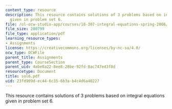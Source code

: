 ```yaml
---
content_type: resource
description: This resource contains solutions of 3 problems based on integral equations
  given in problem set 6.
file: /ol-ocw-studio-app/courses/18-307-integral-equations-spring-2006/23fd909dec446c356b3ab4c4d6a40227_sol6.pdf
file_size: 280799
file_type: application/pdf
learning_resource_types:
- Assignments
license: https://creativecommons.org/licenses/by-nc-sa/4.0/
ocw_type: OCWFile
parent_title: Assignments
parent_type: CourseSection
parent_uid: 4abe0a22-8ee8-28be-92fd-8ac747e43f8d
resourcetype: Document
title: sol6.pdf
uid: 23fd909d-ec44-6c35-6b3a-b4c4d6a40227
---
```

This resource contains solutions of 3 problems based on integral equations given in problem set 6.